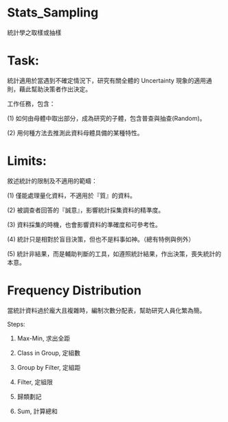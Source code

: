 # Stats_Sampling
統計學之取樣或抽樣

# Task:
統計適用於當遇到不確定情況下，研究有關全體的 Uncertainty 現象的適用通則，藉此幫助決策者作出決定。

工作任務，包含：

(1) 如何由母體中取出部分，成為研究的子體，包含普查與抽查(Random)。

(2) 用何種方法去推測此資料母體具備的某種特性。

# Limits:
敘述統計的限制及不適用的範疇：

(1) 僅能處理量化資料，不適用於『質』的資料。

(2) 被調查者回答的『誠意』，影響統計採集資料的精準度。

(3) 資料採集的時機，也會影響資料的準確度和可參考性。

(4) 統計只是相對於盲目決策，但也不是料事如神。（總有特例與例外）

(5) 統計非結果，而是輔助判斷的工具，如遵照統計結果，作出決策，喪失統計的本意。

# Frequency Distribution

當統計資料過於龐大且複雜時，編制次數分配表，幫助研究人員化繁為簡。

Steps:

1. Max-Min, 求出全距

2. Class in Group, 定組數

3. Group by Filter, 定組距

4. Filter, 定組限

5. 歸類劃記

6. Sum, 計算總和



